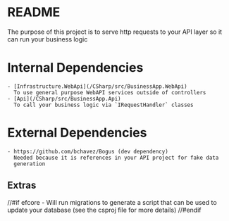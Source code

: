 # README

The purpose of this project is to serve http requests to your API layer so it
can run your business logic

# Internal Dependencies

    - [Infrastructure.WebApi](/CSharp/src/BusinessApp.WebApi)
      To use general purpose WebAPI services outside of controllers
    - [Api](/CSharp/src/BusinessApp.Api)
      To call your business logic via `IRequestHandler` classes

# External Dependencies

    - https://github.com/bchavez/Bogus (dev dependency)
      Needed because it is references in your API project for fake data
      generation

## Extras
//#if efcore
    - Will run migrations to generate a script that can be used to update your database
      (see the csproj file for more details)
//#endif
